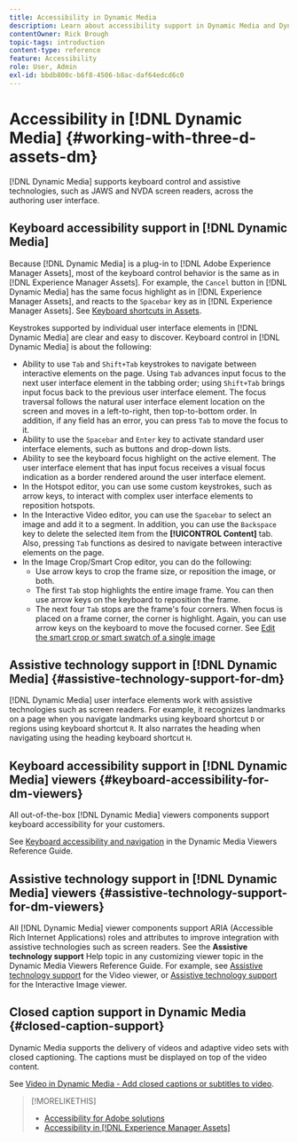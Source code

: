 ```yaml
---
title: Accessibility in Dynamic Media
description: Learn about accessibility support in Dynamic Media and Dynamic Media Viewers.
contentOwner: Rick Brough
topic-tags: introduction
content-type: reference
feature: Accessibility
role: User, Admin
exl-id: bbdb800c-b6f8-4506-b8ac-daf64edcd6c0
---
```

# Accessibility in [!DNL Dynamic Media] {#working-with-three-d-assets-dm}

[!DNL Dynamic Media] supports keyboard control and assistive technologies, such as JAWS and NVDA screen readers, across the authoring user interface.

## Keyboard accessibility support in [!DNL Dynamic Media]

Because [!DNL Dynamic Media] is a plug-in to [!DNL Adobe Experience Manager Assets], most of the keyboard control behavior is the same as in [!DNL Experience Manager Assets]. For example, the `Cancel` button in [!DNL Dynamic Media] has the same focus highlight as in [!DNL Experience Manager Assets], and reacts to the `Spacebar` key as in [!DNL Experience Manager Assets]. See [Keyboard shortcuts in Assets](/help/assets/accessibility.md#keyboard-shortcuts).

Keystrokes supported by individual user interface elements in [!DNL Dynamic Media] are clear and easy to discover. Keyboard control in [!DNL Dynamic Media] is about the following:

* Ability to use `Tab` and `Shift+Tab` keystrokes to navigate between interactive elements on the page.
Using `Tab` advances input focus to the next user interface element in the tabbing order; using `Shift+Tab` brings input focus back to the previous user interface element.
The focus traversal follows the natural user interface element location on the screen and moves in a left-to-right, then top-to-bottom order. In addition, if any field has an error, you can press `Tab` to move the focus to it.
* Ability to use the `Spacebar` and `Enter` key to activate standard user interface elements, such as buttons and drop-down lists.
* Ability to see the keyboard focus highlight on the active element. The user interface element that has input focus receives a visual focus indication as a border rendered around the user interface element.
* In the Hotspot editor, you can use some custom keystrokes, such as arrow keys, to interact with complex user interface elements to reposition hotspots.
* In the Interactive Video editor, you can use the `Spacebar` to select an image and add it to a segment. In addition, you can use the `Backspace` key to delete the selected item from the **[!UICONTROL Content]** tab. Also, pressing `Tab` functions as desired to navigate between interactive elements on the page.
* In the Image Crop/Smart Crop editor, you can do the following:
  * Use arrow keys to crop the frame size, or reposition the image, or both.
  * The first `Tab` stop highlights the entire image frame. You can then use arrow keys on the keyboard to reposition the frame.
  * The next four `Tab` stops are the frame's four corners. When focus is placed on a frame corner, the corner is highlight. Again, you can use arrow keys on the keyboard to move the focused corner.
  See [Edit the smart crop or smart swatch of a single image](/help/assets/image-profiles.md#editing-the-smart-crop-or-smart-swatch-of-a-single-image)

<!-- Keyboarding is the same because Dynamic Media is using the same UI library (Coral 3 (AEM 6.5) or Coral Spectrum (in Skyline)) as entire AEM Assets.  -->

<!-- In the Hotspot editor, Dynamic Media lets you use arrow keys to control the position of a hot spot. See [Carousel Banners](/help/assets/dynamic-media/carousel-banners.md#adding-hotspots-or-image-maps-to-an-image-banner) or [Interactive Images](/help/assets/dynamic-media/interactive-images.md#adding-hotspots-to-an-image-banner)  -->

 <!-- I think we should definitely mention this in the DM-specific area of documentation for keyboard support. -->

<!-- I would not get into much of details of specific keyboard support logic of these editors. One of the reasons - chances are that accessibility support will receive Phase2-like attention, with more holistic approach. -->

## Assistive technology support in [!DNL Dynamic Media] {#assistive-technology-support-for-dm}

[!DNL Dynamic Media] user interface elements work with assistive technologies such as screen readers. For example, it recognizes landmarks on a page when you navigate landmarks using keyboard shortcut `D` or regions using keyboard shortcut `R`. It also narrates the heading when navigating using the heading keyboard shortcut `H`.

## Keyboard accessibility support in [!DNL Dynamic Media] viewers {#keyboard-accessibility-for-dm-viewers}

All out-of-the-box [!DNL Dynamic Media] viewers components support keyboard accessibility for your customers.

See [Keyboard accessibility and navigation](https://experienceleague.adobe.com/docs/dynamic-media-developer-resources/library/c-keyboard-accessibility.html) in the Dynamic Media Viewers Reference Guide.

## Assistive technology support in [!DNL Dynamic Media] viewers {#assistive-technology-support-for-dm-viewers}

All [!DNL Dynamic Media] viewer components support ARIA (Accessible Rich Internet Applications) roles and attributes to improve integration with assistive technologies such as screen readers.
See the **Assistive technology support** Help topic in any customizing viewer topic in the Dynamic Media Viewers Reference Guide. For example, see [Assistive technology support](https://experienceleague.adobe.com/docs/dynamic-media-developer-resources/library/viewers-aem-assets-dmc/video/r-html5-video-viewer-20-assistive.html) for the Video viewer, or [Assistive technology support](https://experienceleague.adobe.com/docs/dynamic-media-developer-resources/library/viewers-for-aem-assets-only/interactive-images/c-html5-aem-interactive-image-assistive.html#viewers-for-aem-assets-only) for the Interactive Image viewer.

## Closed caption support in Dynamic Media {#closed-caption-support}

Dynamic Media supports the delivery of videos and adaptive video sets with closed captioning. The captions must be displayed on top of the video content.

See [Video in Dynamic Media - Add closed captions or subtitles to video](/help/assets/video.md#adding-captions-to-video).

>[!MORELIKETHIS]
>
>* [Accessibility for Adobe solutions](https://www.adobe.com/accessibility.html)
>* [Accessibility in [!DNL Experience Manager Assets]](/help/assets/accessibility.md)
